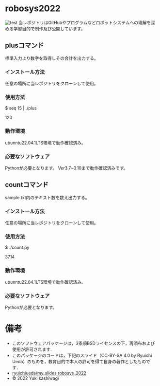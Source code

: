 # robosys2022
![test](https://github.com/kashwagi/robosys2022/actions/workflows/test.yml/badge.svg)
当レポジトリはGitHubやプログラムなどロボットシステムへの理解を深める学習目的で制作及び公開しています。

## plusコマンド
  標準入力より数字を取得しその合計を出力する。
### インストール方法
 任意の場所に当レポジトリをクローンして使用。
### 使用方法
  $ seq 15 | ./plus

  120
### 動作環境
 ubunntu22.04.1LTS環境で動作確認済み。
### 必要なソフトウェア
 Pythonが必要となります。  Ver3.7~3.10まで動作確認済みです。

## countコマンド
 sample.txt内のテキスト数を数え出力する。
### インストール方法
 任意の場所に当レポジトリをクローンして使用。
### 使用方法
  $ ./count.py

  3714
### 動作環境
 ubunntu22.04.1LTS環境で動作確認済み。
### 必要なソフトウェア
 Pythonが必要となります。  
# 備考
  * このソフトウェアパッケージは，3条項BSDライセンスの下，再頒布および使用が許可されます.
  * このパッケージのコードは，下記のスライド（CC-BY-SA 4.0 by Ryuichi Ueda）のものを，教育目的で本人の許可を得て自身の著作としたものです．
  * [ryuichiueda/my_slides robosys_2022](https://github.com/ryuichiueda/my_slides/tree/master/robosys_2022)
  * © 2022 Yuki kashiwagi
